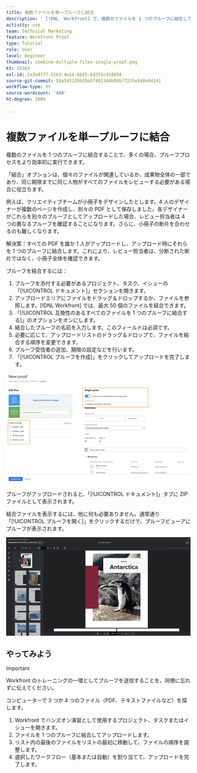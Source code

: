 ```yaml
---
title: 複数ファイルを単一プルーフに結合
description: ' [!DNL  Workfront] で、複数のファイルを 1 つのプルーフに結合してプルーフプロセスを効率化する方法を説明します。'
activity: use
team: Technical Marketing
feature: Workfront Proof
type: Tutorial
role: User
level: Beginner
thumbnail: combine-multiple-files-single-proof.png
kt: 10163
exl-id: 2a3e97f7-51b3-4e14-bb15-6d255cd18034
source-git-commit: 58a545120b29a5f492344b89b77235e548e94241
workflow-type: ht
source-wordcount: '408'
ht-degree: 100%

---
```


# 複数ファイルを単一プルーフに結合

複数のファイルを 1 つのプルーフに結合することで、多くの場合、プルーフプロセスをより効率的に実行できます。

「結合」オプションは、個々のファイルが関連しているか、成果物全体の一部であり、同じ期限までに同じ人物がすべてのファイルをレビューする必要がある場合に役立ちます。

例えば、クリエイティブチームが小冊子をデザインしたとします。4 人のデザイナーが複数のページを作成し、別々の PDF として保存しました。各デザイナーがこれらを別々のプルーフとしてアップロードした場合、レビュー担当者は 4 つの異なるプルーフを確認することになります。さらに、小冊子の断片を合わせるのも難しくなります。

解決策：すべての PDF を誰か 1 人がアップロードし、アップロード時にそれらを 1 つのプルーフに結合します。これにより、レビュー担当者は、分断された断片ではなく、小冊子全体を確認できます。

プルーフを結合するには：

1. プルーフを添付する必要があるプロジェクト、タスク、イシューの「[!UICONTROL ドキュメント]」セクションを開きます。
2. アップロードエリアにファイルをドラッグ＆ドロップするか、ファイルを参照します。[!DNL Workfront] では、最大 50 個のファイルを結合できます。
3. 「[!UICONTROL 互換性のあるすべてのファイルを 1 つのプルーフに結合する]」のオプションをオンにします。
4. 結合したプルーフの名前を入力します。このフィールドは必須です。
5. 必要に応じて、アップロードリストのドラッグ＆ドロップで、ファイルを結合する順序を変更できます。
6. プルーフ受信者の追加、期限の設定などを行います。
7. 「[!UICONTROL プルーフを作成]」をクリックしてアップロードを完了します。

![アップロードされたファイルのリストと[!UICONTROL 単一のプルーフ]セクションが強調表示された、[!UICONTROL 新しいプルーフ]ウィンドウの画像](assets/combine-proofs.png)

プルーフがアップロードされると、「[!UICONTROL ドキュメント]」タブに ZIP ファイルとして表示されます。

結合ファイルを表示するには、他に何も必要ありません。通常通り「[!UICONTROL プルーフを開く]」をクリックするだけで、プルーフビューアにプルーフが表示されます。

![複数ページのプルーフが表示されたプルーフビューアの画像](assets/combine-proofs-2.png)

## やってみよう

>[!IMPORTANT]
>
>Workfront のトレーニングの一環としてプルーフを送信することを、同僚に忘れずに伝えてください。


コンピューターで 3 つか 4 つのファイル（PDF、テキストファイルなど）を探します。

1. Workfront でハンズオン演習として使用するプロジェクト、タスクまたはイシューを開きます。
1. ファイルを 1 つのプルーフに結合してアップロードします。
1. リスト内の最後のファイルをリストの最初に移動して、ファイルの順序を調整します。
1. 選択したワークフロー（基本または自動）を割り当てて、アップロードを完了します。



<!--
##Learn more
* Create a multi-page proof
-->

